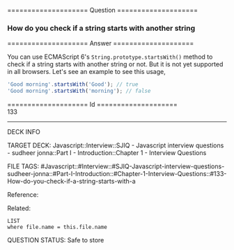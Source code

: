==================== Question ====================  

### How do you check if a string starts with another string  

==================== Answer ====================  

You can use ECMAScript 6's `String.prototype.startsWith()` method to check if a
string starts with another string or not. But it is not yet supported in all
browsers. Let's see an example to see this usage,

```javascript
'Good morning'.startsWith('Good'); // true
'Good morning'.startsWith('morning'); // false
```

==================== Id ====================  
133
<!--ID: 1707879838513-->

---

DECK INFO

TARGET DECK: Javascript::Interview::SJIQ - Javascript interview questions - sudheer jonna::Part I - Introduction::Chapter 1 - Interview Questions

FILE TAGS: #Javascript::#Interview::#SJIQ-Javascript-interview-questions-sudheer-jonna::#Part-I-Introduction::#Chapter-1-Interview-Questions::#133-How-do-you-check-if-a-string-starts-with-a

Reference:

Related:

```dataview
LIST
where file.name = this.file.name
```
QUESTION STATUS: Safe to store
